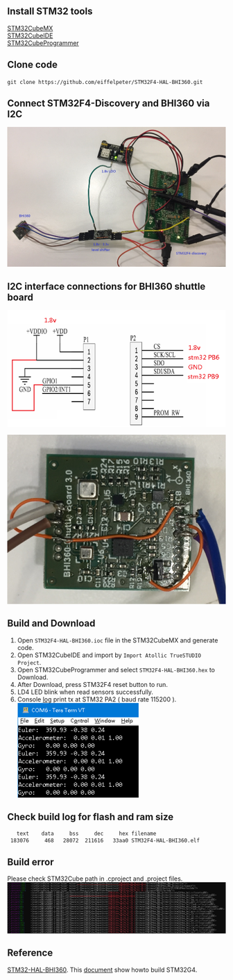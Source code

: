 
## Install STM32 tools
[STM32CubeMX](https://www.st.com/en/development-tools/stm32cubemx.html)  
[STM32CubeIDE](https://www.st.com/en/development-tools/stm32cubeide.html)  
[STM32CubeProgrammer](https://www.st.com/en/development-tools/stm32cubeprog.html)  

## Clone code
`git clone https://github.com/eiffelpeter/STM32F4-HAL-BHI360.git`  


## Connect STM32F4-Discovery and BHI360 via I2C
![IMAGE ALT TEXT HERE](./Doc/IMG_8921.jpg)  

## I2C interface connections for BHI360 shuttle board
![IMAGE ALT TEXT HERE](./Doc/bhi360_shuttle_board.png)  

![IMAGE ALT TEXT HERE](./Doc/bhi360_shuttle_board_2.jpg)  


## Build and Download
1. Open `STM32F4-HAL-BHI360.ioc` file in the STM32CubeMX and generate code.  
2. Open STM32CubeIDE and import by `Import Atollic TrueSTUDIO Project`.  
3. Open STM32CubeProgrammer and select `STM32F4-HAL-BHI360.hex` to Download.  
4. After Download, press STM32F4 reset button to run.  
5. LD4 LED blink when read sensors successfully.
6. Console [log](./Doc/log.txt) print tx at STM32 PA2 ( baud rate 115200 ).  
![IMAGE ALT TEXT HERE](./Doc/console.png)  


## Check build log for flash and ram size
```
   text	   data	    bss	    dec	    hex	filename
 183076	    468	  28072	 211616	  33aa0	STM32F4-HAL-BHI360.elf
```


## Build error
Please check STM32Cube path in .cproject and .project files.  
![IMAGE ALT TEXT HERE](./Doc/stm32cube_path.png)  


## Reference
[STM32-HAL-BHI360](https://github.com/Dmivaka/STM32-HAL-BHI360/tree/main). This [document](./Doc/howto_build_STM32G4.docx) show howto build STM32G4.  

